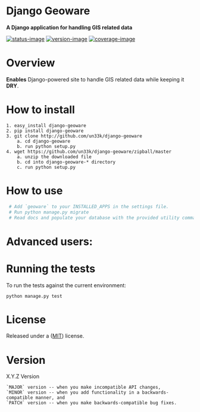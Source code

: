 Django Geoware
====================

**A Django application for handling GIS related data**

[![status-image]][status-link]
[![version-image]][version-link]
[![coverage-image]][coverage-link]

Overview
====================

**Enables** Django-powered site to handle GIS related data while keeping it **DRY**.


How to install
====================

    1. easy_install django-geoware
    2. pip install django-geoware
    3. git clone http://github.com/un33k/django-geoware
        a. cd django-geoware
        b. run python setup.py
    4. wget https://github.com/un33k/django-geoware/zipball/master
        a. unzip the downloaded file
        b. cd into django-geoware-* directory
        c. run python setup.py


How to use
====================

   ```python
    # Add `geoware` to your INSTALLED_APPS in the settings file.
    # Run python manage.py migrate
    # Read docs and populate your database with the provided utility commands
   ```


Advanced users:
====================


Running the tests
====================

To run the tests against the current environment:

    python manage.py test


License
====================

Released under a ([MIT](LICENSE)) license.


Version
====================
X.Y.Z Version

    `MAJOR` version -- when you make incompatible API changes,
    `MINOR` version -- when you add functionality in a backwards-compatible manner, and
    `PATCH` version -- when you make backwards-compatible bug fixes.

[status-image]: https://secure.travis-ci.org/un33k/django-geoware.png?branch=master
[status-link]: http://travis-ci.org/un33k/django-geoware?branch=master

[version-image]: https://img.shields.io/pypi/v/django-geoware.svg
[version-link]: https://pypi.python.org/pypi/django-geoware

[coverage-image]: https://coveralls.io/repos/un33k/django-geoware/badge.svg
[coverage-link]: https://coveralls.io/r/un33k/django-geoware

[download-image]: https://img.shields.io/pypi/dm/django-geoware.svg
[download-link]: https://pypi.python.org/pypi/django-geoware
